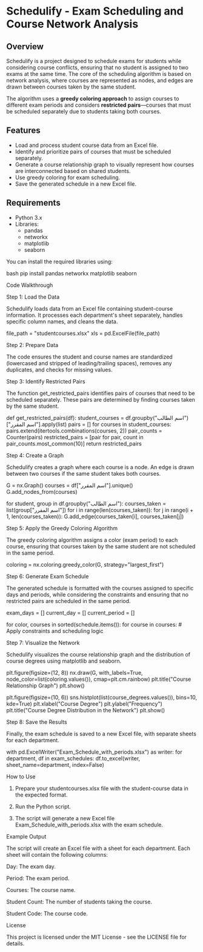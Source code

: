 # Schedulify - Exam Scheduling and Course Network Analysis

## Overview
Schedulify is a project designed to schedule exams for students while considering course conflicts, ensuring that no student is assigned to two exams at the same time. The core of the scheduling algorithm is based on network analysis, where courses are represented as nodes, and edges are drawn between courses taken by the same student.

The algorithm uses a **greedy coloring approach** to assign courses to different exam periods and considers **restricted pairs**—courses that must be scheduled separately due to students taking both courses.

## Features
- Load and process student course data from an Excel file.
- Identify and prioritize pairs of courses that must be scheduled separately.
- Generate a course relationship graph to visually represent how courses are interconnected based on shared students.
- Use greedy coloring for exam scheduling.
- Save the generated schedule in a new Excel file.

## Requirements
- Python 3.x
- Libraries:
  - pandas
  - networkx
  - matplotlib
  - seaborn

You can install the required libraries using:

 bash
pip install pandas networkx matplotlib seaborn

Code Walkthrough

Step 1: Load the Data

Schedulify loads data from an Excel file containing student-course information. It processes each department's sheet separately, handles specific column names, and cleans the data.

file_path = "studentcourses.xlsx"
xls = pd.ExcelFile(file_path)

Step 2: Prepare Data

The code ensures the student and course names are standardized (lowercased and stripped of leading/trailing spaces), removes any duplicates, and checks for missing values.

Step 3: Identify Restricted Pairs

The function get_restricted_pairs identifies pairs of courses that need to be scheduled separately. These pairs are determined by finding courses taken by the same student.

def get_restricted_pairs(df):
    student_courses = df.groupby("اسم الطالب")["اسم المقرر"].apply(list)
    pairs = []
    for courses in student_courses:
        pairs.extend(itertools.combinations(courses, 2))
    pair_counts = Counter(pairs)
    restricted_pairs = [pair for pair, count in pair_counts.most_common(10)]
    return restricted_pairs

Step 4: Create a Graph

Schedulify creates a graph where each course is a node. An edge is drawn between two courses if the same student takes both courses.

G = nx.Graph()
courses = df["اسم المقرر"].unique()
G.add_nodes_from(courses)

for student, group in df.groupby("اسم الطالب"):
    courses_taken = list(group["اسم المقرر"])
    for i in range(len(courses_taken)):
        for j in range(i + 1, len(courses_taken)):
            G.add_edge(courses_taken[i], courses_taken[j])

Step 5: Apply the Greedy Coloring Algorithm

The greedy coloring algorithm assigns a color (exam period) to each course, ensuring that courses taken by the same student are not scheduled in the same period.

coloring = nx.coloring.greedy_color(G, strategy="largest_first")

Step 6: Generate Exam Schedule

The generated schedule is formatted with the courses assigned to specific days and periods, while considering the constraints and ensuring that no restricted pairs are scheduled in the same period.

exam_days = []
current_day = []
current_period = []

for color, courses in sorted(schedule.items()):
    for course in courses:
        # Apply constraints and scheduling logic

Step 7: Visualize the Network

Schedulify visualizes the course relationship graph and the distribution of course degrees using matplotlib and seaborn.

plt.figure(figsize=(12, 8))
nx.draw(G, with_labels=True, node_color=list(coloring.values()), cmap=plt.cm.rainbow)
plt.title("Course Relationship Graph")
plt.show()

plt.figure(figsize=(10, 6))
sns.histplot(list(course_degrees.values()), bins=10, kde=True)
plt.xlabel("Course Degree")
plt.ylabel("Frequency")
plt.title("Course Degree Distribution in the Network")
plt.show()

Step 8: Save the Results

Finally, the exam schedule is saved to a new Excel file, with separate sheets for each department.

with pd.ExcelWriter("Exam_Schedule_with_periods.xlsx") as writer:
    for department, df in exam_schedules:
        df.to_excel(writer, sheet_name=department, index=False)

How to Use

1. Prepare your studentcourses.xlsx file with the student-course data in the expected format.


2. Run the Python script.


3. The script will generate a new Excel file Exam_Schedule_with_periods.xlsx with the exam schedule.



Example Output

The script will create an Excel file with a sheet for each department. Each sheet will contain the following columns:

Day: The exam day.

Period: The exam period.

Courses: The course name.

Student Count: The number of students taking the course.

Student Code: The course code.


License

This project is licensed under the MIT License - see the LICENSE file for details.
